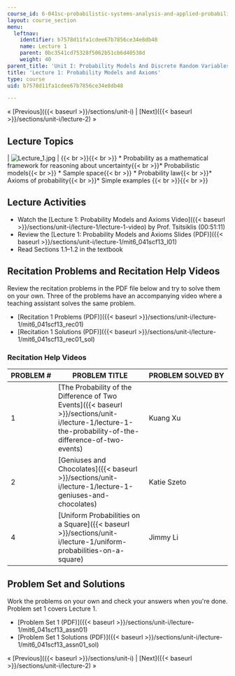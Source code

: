 ```yaml
---
course_id: 6-041sc-probabilistic-systems-analysis-and-applied-probability-fall-2013
layout: course_section
menu:
  leftnav:
    identifier: b7578d11fa1cdee67b7856ce34e8db48
    name: Lecture 1
    parent: 0bc3541cd75328f5062b51cb6d40538d
    weight: 40
parent_title: 'Unit I: Probability Models And Discrete Random Variables '
title: 'Lecture 1: Probability Models and Axioms'
type: course
uid: b7578d11fa1cdee67b7856ce34e8db48

---
```


« [Previous]({{< baseurl >}}/sections/unit-i) | [Next]({{< baseurl >}}/sections/unit-i/lecture-2) »

Lecture Topics
--------------

| ![Lecture_1.jpg](/coursemedia/6-041sc-probabilistic-systems-analysis-and-applied-probability-fall-2013/dec6e25cba89242855f2b1eef5ca03ec_Lecture_1.jpg) |  {{< br >}}{{< br >}} *   Probability as a mathematical framework for reasoning about uncertainty{{< br >}}*   Probabilistic models{{< br >}}    *   Sample space{{< br >}}    *   Probability law{{< br >}}*   Axioms of probability{{< br >}}*   Simple examples {{< br >}}{{< br >}}  

Lecture Activities
------------------

*   Watch the [Lecture 1: Probability Models and Axioms Video]({{< baseurl >}}/sections/unit-i/lecture-1/lecture-1-video) by Prof. Tsitsiklis (00:51:11)
*   Review the [Lecture 1: Probability Models and Axioms Slides (PDF)]({{< baseurl >}}/sections/unit-i/lecture-1/mit6_041scf13_l01)
*   Read Sections 1.1–1.2 in the textbook

Recitation Problems and Recitation Help Videos
----------------------------------------------

Review the recitation problems in the PDF file below and try to solve them on your own. Three of the problems have an accompanying video where a teaching assistant solves the same problem.

*   [Recitation 1 Problems (PDF)]({{< baseurl >}}/sections/unit-i/lecture-1/mit6_041scf13_rec01)
*   [Recitation 1 Solutions (PDF)]({{< baseurl >}}/sections/unit-i/lecture-1/mit6_041scf13_rec01_sol)

### Recitation Help Videos

| PROBLEM # | PROBLEM TITLE | PROBLEM SOLVED BY |
| --- | --- | --- |
| 1 | [The Probability of the Difference of Two Events]({{< baseurl >}}/sections/unit-i/lecture-1/lecture-1-the-probability-of-the-difference-of-two-events) | Kuang Xu |
| 2 | [Geniuses and Chocolates]({{< baseurl >}}/sections/unit-i/lecture-1/lecture-1-geniuses-and-chocolates) | Katie Szeto |
| 4 | [Uniform Probabilities on a Square]({{< baseurl >}}/sections/unit-i/lecture-1/uniform-probabilities-on-a-square) | Jimmy Li 

Problem Set and Solutions
-------------------------

Work the problems on your own and check your answers when you're done. Problem set 1 covers Lecture 1.

*   [Problem Set 1 (PDF)]({{< baseurl >}}/sections/unit-i/lecture-1/mit6_041scf13_assn01)
*   [Problem Set 1 Solutions (PDF)]({{< baseurl >}}/sections/unit-i/lecture-1/mit6_041scf13_assn01_sol)

« [Previous]({{< baseurl >}}/sections/unit-i) | [Next]({{< baseurl >}}/sections/unit-i/lecture-2) »